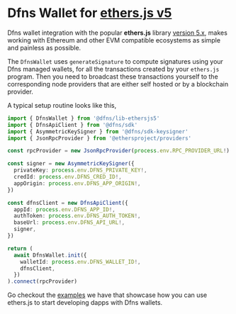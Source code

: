 # Dfns Wallet for [ethers.js v5](https://docs.ethers.org/v5/)

Dfns wallet integration with the popular **ethers.js** library [version 5.x](https://docs.ethers.org/v5/), makes working with Ethereum and other EVM compatible ecosystems as simple and painless as possible.

The `DfnsWallet` uses `generateSignature` to compute signatures using your Dfns managed wallets, for all the transactions created by your `ethers.js` program. Then you need to broadcast these transactions yourself to the corresponding node providers that are either self hosted or by a blockchain provider.

A typical setup routine looks like this,

```typescript
import { DfnsWallet } from '@dfns/lib-ethersjs5'
import { DfnsApiClient } from '@dfns/sdk'
import { AsymmetricKeySigner } from '@dfns/sdk-keysigner'
import { JsonRpcProvider } from '@ethersproject/providers'

const rpcProvider = new JsonRpcProvider(process.env.RPC_PROVIDER_URL!)

const signer = new AsymmetricKeySigner({
  privateKey: process.env.DFNS_PRIVATE_KEY!,
  credId: process.env.DFNS_CRED_ID!,
  appOrigin: process.env.DFNS_APP_ORIGIN!,
})

const dfnsClient = new DfnsApiClient({
  appId: process.env.DFNS_APP_ID!,
  authToken: process.env.DFNS_AUTH_TOKEN!,
  baseUrl: process.env.DFNS_API_URL!,
  signer,
})

return (
  await DfnsWallet.init({
    walletId: process.env.DFNS_WALLET_ID!,
    dfnsClient,
  })
).connect(rpcProvider)
```

Go checkout the [examples](../../examples/libs/ethersjs/v5/) we have that showcase how you can use ethers.js to start developing dapps with Dfns wallets.
